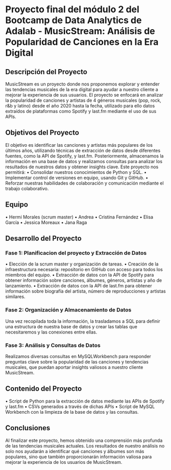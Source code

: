 # Proyecto final del módulo 2 del Bootcamp de Data Analytics de Adalab - MusicStream: Análisis de Popularidad de Canciones en la Era Digital
## Descripción del Proyecto
MusicStream es un proyecto donde nos proponemos explorar y entender las tendencias musicales de la era digital para ayudar a nuestro cliente a mejorar la experiencia de sus usuarios. El proyecto se enfocará en analizar la popularidad de canciones y artistas de 4 géneros musicales (pop, rock, r&b y latino) desde el año 2020 hasta la fecha, utilizado para ello datos extraídos de plataformas como Spotify y last.fm mediante el uso de sus APIs.

## Objetivos del Proyecto
El objetivo es identificar las canciones y artistas más populares de los últimos años, utilizando técnicas de extracción de datos desde diferentes fuentes, como la API de Spotify, y last.fm. Posteriormente, almacenamos la información en una base de datos y realizamos consultas para analizar los resultados de nuestros datos y obtener insights clave.
Este proyecto nos permitirá:
• Consolidar nuestros conocimientos de Python y SQL.
• Implementar control de versiones en equipo, usando Git y GitHub.
• Reforzar nuestras habilidades de colaboración y comunicación mediante el trabajo colaborativo.

## Equipo
• Hermi Morales (scrum master)
• Andrea
• Cristina Fernández
• Elisa García 
• Jessica Moreaux
• Jana Raga

## Desarrollo del Proyecto
### Fase 1: Planificacion del proyecto y Extracción de Datos
• Elección de la scrum master y organización de tareas.
• Creación de la infraestructura necesaria: repositorio en GitHub con acceso para todos los miembros del equipo.
• Extracción de datos con la API de Spotify para obtener información sobre canciones, álbumes, géneros, artistas y año de lanzamiento.
• Extracción de datos con la API de last.fm para obtener información sobre biografía del artista, número de reproducciones y artistas similares. 

### Fase 2: Organización y Almacenamiento de Datos
Una vez recopilada toda la información, la trasladamos a SQL para definir una estructura de nuestra base de datos y crear las tablas que necesitaremos y las conexiones entre ellas. 

### Fase 3: Análisis y Consultas de Datos
Realizamos diversas consultas en MySQLWorkbench para responder preguntas clave sobre la popularidad de las canciones y tendencias musicales, que puedan aportar insights valiosos a nuestro cliente MusicStream. 

## Contenido del Proyecto
• Script de Python para la extracción de datos mediante las APIs de Spotify y last.fm
• CSVs generados a través de dichas APIs
• Script de MySQL Workbench con la limpieza de la base de datos y las consultas. 

## Conclusiones
Al finalizar este proyecto, hemos obtenido una comprensión más profunda de las tendencias musicales actuales. Los resultados de nuestro análisis no solo nos ayudarán a identificar qué canciones y álbumes son más populares, sino que también proporcionarán información valiosa para mejorar la experiencia de los usuarios de MusicStream.
